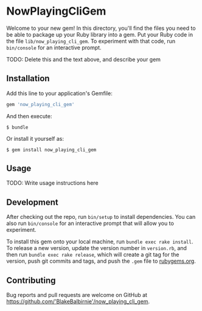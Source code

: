 # NowPlayingCliGem

Welcome to your new gem! In this directory, you'll find the files you need to be able to package up your Ruby library into a gem. Put your Ruby code in the file `lib/now_playing_cli_gem`. To experiment with that code, run `bin/console` for an interactive prompt.

TODO: Delete this and the text above, and describe your gem

## Installation

Add this line to your application's Gemfile:

```ruby
gem 'now_playing_cli_gem'
```

And then execute:

    $ bundle

Or install it yourself as:

    $ gem install now_playing_cli_gem

## Usage

TODO: Write usage instructions here

## Development

After checking out the repo, run `bin/setup` to install dependencies. You can also run `bin/console` for an interactive prompt that will allow you to experiment.

To install this gem onto your local machine, run `bundle exec rake install`. To release a new version, update the version number in `version.rb`, and then run `bundle exec rake release`, which will create a git tag for the version, push git commits and tags, and push the `.gem` file to [rubygems.org](https://rubygems.org).

## Contributing

Bug reports and pull requests are welcome on GitHub at https://github.com/'BlakeBalbirnie'/now_playing_cli_gem.
